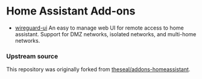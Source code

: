 # Home Assistant Add-ons

- [wireguard-ui](wireguard-ui) An easy to manage web UI for remote access to home assistant.  Support for DMZ networks, isolated networks, and multi-home networks.

### Upstream source

This repository was originally forked from [theseal/addons-homeassistant][theseal].

[theseal]: https://github.com/theseal/addons-homeassistant
[yml-install-files]: https://github.com/samrocketman/yml-install-files
